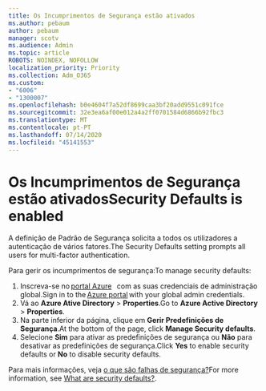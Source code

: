 ```yaml
---
title: Os Incumprimentos de Segurança estão ativados
ms.author: pebaum
author: pebaum
manager: scotv
ms.audience: Admin
ms.topic: article
ROBOTS: NOINDEX, NOFOLLOW
localization_priority: Priority
ms.collection: Adm_O365
ms.custom:
- "6006"
- "1300007"
ms.openlocfilehash: b0e4604f7a52df8699caa3bf20add9551c091fce
ms.sourcegitcommit: 32e3ea6af00e012a4a2ff0701584d6866b92fbc3
ms.translationtype: MT
ms.contentlocale: pt-PT
ms.lasthandoff: 07/14/2020
ms.locfileid: "45141553"
---
```

# <a name="security-defaults-is-enabled"></a><span data-ttu-id="8b349-102">Os Incumprimentos de Segurança estão ativados</span><span class="sxs-lookup"><span data-stu-id="8b349-102">Security Defaults is enabled</span></span>

<span data-ttu-id="8b349-103">A definição de Padrão de Segurança solicita a todos os utilizadores a autenticação de vários fatores.</span><span class="sxs-lookup"><span data-stu-id="8b349-103">The Security Defaults setting prompts all users for multi-factor authentication.</span></span>

<span data-ttu-id="8b349-104">Para gerir os incumprimentos de segurança:</span><span class="sxs-lookup"><span data-stu-id="8b349-104">To manage security defaults:</span></span>

1. <span data-ttu-id="8b349-105">Inscreva-se no [portal Azure](https://ms.portal.azure.com/)   com as suas credenciais de administração global.</span><span class="sxs-lookup"><span data-stu-id="8b349-105">Sign in to the [Azure portal](https://ms.portal.azure.com/) with your global admin credentials.</span></span>
2. <span data-ttu-id="8b349-106">Vá ao **Azure Ative Directory**  >  **Properties**.</span><span class="sxs-lookup"><span data-stu-id="8b349-106">Go to **Azure Active Directory** > **Properties**.</span></span>
3. <span data-ttu-id="8b349-107">Na parte inferior da página, clique em **Gerir Predefinições de Segurança**.</span><span class="sxs-lookup"><span data-stu-id="8b349-107">At the bottom of the page, click **Manage Security defaults**.</span></span>
4. <span data-ttu-id="8b349-108">Selecione **Sim** para ativar as predefinições de segurança ou **Não** para desativar as predefinições de segurança.</span><span class="sxs-lookup"><span data-stu-id="8b349-108">Click **Yes** to enable security defaults or **No** to disable security defaults.</span></span>

<span data-ttu-id="8b349-109">Para mais informações, veja [o que são falhas de segurança?](https://docs.microsoft.com/azure/active-directory/fundamentals/concept-fundamentals-security-defaults)</span><span class="sxs-lookup"><span data-stu-id="8b349-109">For more information, see [What are security defaults?](https://docs.microsoft.com/azure/active-directory/fundamentals/concept-fundamentals-security-defaults).</span></span>